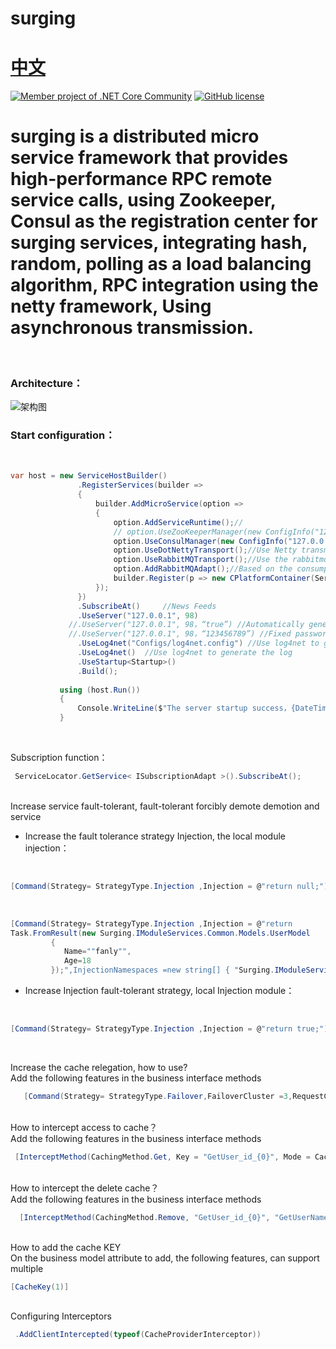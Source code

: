 # surging 　　　　　　　　　　　　　　　　　　　　[中文](https://github.com/dotnetcore/surging/blob/master/README.md)
[![Member project of .NET Core Community](https://img.shields.io/badge/member%20project%20of-NCC-9e20c9.svg)](https://github.com/dotnetcore)
[![GitHub license](https://img.shields.io/badge/license-MIT-blue.svg)](https://mit-license.org/)
# surging is a distributed micro service framework that provides high-performance RPC remote service calls, using Zookeeper, Consul as the registration center for surging services, integrating hash, random, polling as a load balancing algorithm, RPC integration using the netty framework, Using asynchronous transmission.
<br />

### Architecture：

<img src="https://github.com/dotnetcore/surging/blob/master/docs/Architecture.png" alt="架构图" />

### Start configuration：

 <br/>
 
 ```c#
var host = new ServiceHostBuilder()
                .RegisterServices(builder =>
                {
                    builder.AddMicroService(option =>
                    {
                        option.AddServiceRuntime();//
                        // option.UseZooKeeperManager(new ConfigInfo("127.0.0.1:2181")); //Using a Zookeeper management
                        option.UseConsulManager(new ConfigInfo("127.0.0.1:8500"));//Use the Consul management
                        option.UseDotNettyTransport();//Use Netty transmission
                        option.UseRabbitMQTransport();//Use the rabbitmq transmission
                        option.AddRabbitMQAdapt();//Based on the consumption of the rabbitmq service adaptation
                        builder.Register(p => new CPlatformContainer(ServiceLocator.Current));//Initializes the injection container
                    });
                })
                .SubscribeAt()     //News Feeds
                .UseServer("127.0.0.1", 98)
              //.UseServer("127.0.0.1", 98，“true”) //Automatically generate Token
              //.UseServer("127.0.0.1", 98，“123456789”) //Fixed password Token
                .UseLog4net("Configs/log4net.config") //Use log4net to generate the log
                .UseLog4net()  //Use log4net to generate the log
                .UseStartup<Startup>()
                .Build();
                
            using (host.Run())
            {
                Console.WriteLine($"The server startup success，{DateTime.Now}。");
            }
 ```    
                
<br/>

Subscription function：
<br/>

```c#
 ServiceLocator.GetService< ISubscriptionAdapt >().SubscribeAt();
 ```    
 
 <br/>
Increase service fault-tolerant, fault-tolerant forcibly demote demotion and service


* Increase the fault tolerance strategy Injection, the local module injection：

<br/>

```c#
[Command(Strategy= StrategyType.Injection ,Injection = @"return null;")]
```    

 <br/>
 
```C#  
[Command(Strategy= StrategyType.Injection ,Injection = @"return 
Task.FromResult(new Surging.IModuleServices.Common.Models.UserModel
         {
            Name=""fanly"",
            Age=18
         });",InjectionNamespaces =new string[] { "Surging.IModuleServices.Common"})] 
```


* Increase Injection fault-tolerant strategy, local Injection module：   

<br/>

```C#  
[Command(Strategy= StrategyType.Injection ,Injection = @"return true;")] 
```

<br/>

Increase the cache relegation, how to use?
<br/>
Add the following features in the business interface methods
<br/>

```C#  
   [Command(Strategy= StrategyType.Failover,FailoverCluster =3,RequestCacheEnabled =true)]  //RequestCacheEnabled =true Is to enable the cache
```

<br/>
How to intercept access to cache？
 <br/>
Add the following features in the business interface methods
 <br/>
 
```C#  
 [InterceptMethod(CachingMethod.Get, Key = "GetUser_id_{0}", Mode = CacheTargetType.Redis, Time = 480)]
```
    
<br/>
How to intercept the delete cache？
 <br/>
Add the following features in the business interface methods
 <br/>
 
```C#  
  [InterceptMethod(CachingMethod.Remove, "GetUser_id_{0}", "GetUserName_name_{0}", Mode = CacheTargetType.Redis)]
```
      
<br/>
How to add the cache KEY
   <br/>
On the business model attribute to add, the following features, can support multiple
   <br/>
   
```C# 
[CacheKey(1)]
```
        
<br/>
Configuring Interceptors
<br/>
   
```C# 
 .AddClientIntercepted(typeof(CacheProviderInterceptor))
```

